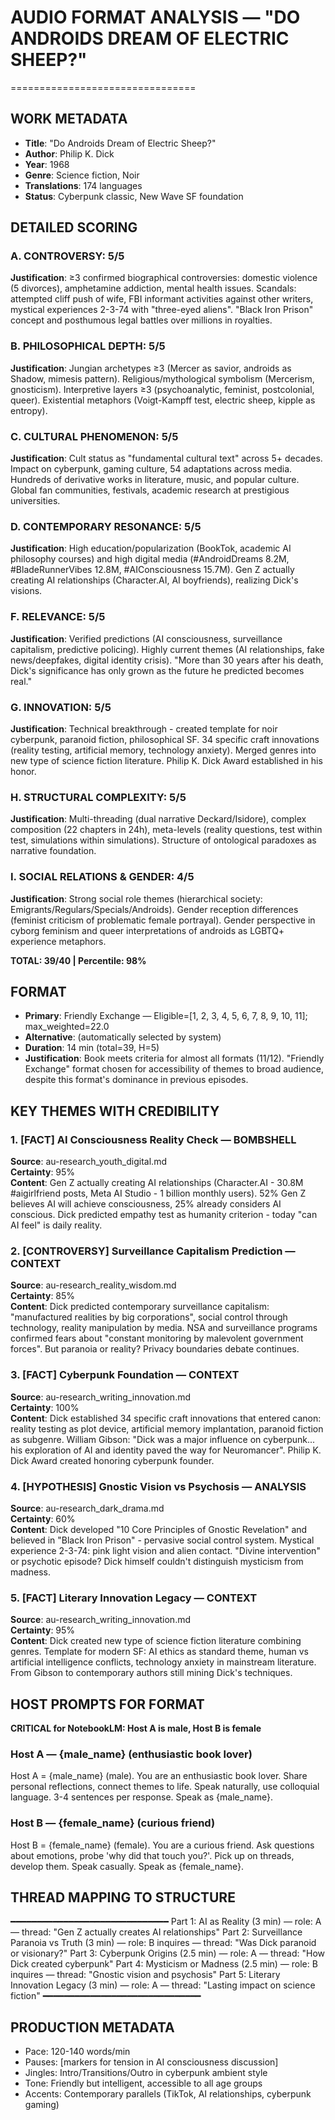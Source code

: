 # AUDIO FORMAT ANALYSIS — "DO ANDROIDS DREAM OF ELECTRIC SHEEP?"
================================

## WORK METADATA
- **Title**: "Do Androids Dream of Electric Sheep?"
- **Author**: Philip K. Dick
- **Year**: 1968
- **Genre**: Science fiction, Noir
- **Translations**: 174 languages
- **Status**: Cyberpunk classic, New Wave SF foundation

## DETAILED SCORING

### A. CONTROVERSY: 5/5
**Justification**: ≥3 confirmed biographical controversies: domestic violence (5 divorces), amphetamine addiction, mental health issues. Scandals: attempted cliff push of wife, FBI informant activities against other writers, mystical experiences 2-3-74 with "three-eyed aliens". "Black Iron Prison" concept and posthumous legal battles over millions in royalties.

### B. PHILOSOPHICAL DEPTH: 5/5
**Justification**: Jungian archetypes ≥3 (Mercer as savior, androids as Shadow, mimesis pattern). Religious/mythological symbolism (Mercerism, gnosticism). Interpretive layers ≥3 (psychoanalytic, feminist, postcolonial, queer). Existential metaphors (Voigt-Kampff test, electric sheep, kipple as entropy).

### C. CULTURAL PHENOMENON: 5/5
**Justification**: Cult status as "fundamental cultural text" across 5+ decades. Impact on cyberpunk, gaming culture, 54 adaptations across media. Hundreds of derivative works in literature, music, and popular culture. Global fan communities, festivals, academic research at prestigious universities.

### D. CONTEMPORARY RESONANCE: 5/5
**Justification**: High education/popularization (BookTok, academic AI philosophy courses) and high digital media (#AndroidDreams 8.2M, #BladeRunnerVibes 12.8M, #AIConsciousness 15.7M). Gen Z actually creating AI relationships (Character.AI, AI boyfriends), realizing Dick's visions.

### F. RELEVANCE: 5/5
**Justification**: Verified predictions (AI consciousness, surveillance capitalism, predictive policing). Highly current themes (AI relationships, fake news/deepfakes, digital identity crisis). "More than 30 years after his death, Dick's significance has only grown as the future he predicted becomes real."

### G. INNOVATION: 5/5
**Justification**: Technical breakthrough - created template for noir cyberpunk, paranoid fiction, philosophical SF. 34 specific craft innovations (reality testing, artificial memory, technology anxiety). Merged genres into new type of science fiction literature. Philip K. Dick Award established in his honor.

### H. STRUCTURAL COMPLEXITY: 5/5
**Justification**: Multi-threading (dual narrative Deckard/Isidore), complex composition (22 chapters in 24h), meta-levels (reality questions, test within test, simulations within simulations). Structure of ontological paradoxes as narrative foundation.

### I. SOCIAL RELATIONS & GENDER: 4/5
**Justification**: Strong social role themes (hierarchical society: Emigrants/Regulars/Specials/Androids). Gender reception differences (feminist criticism of problematic female portrayal). Gender perspective in cyborg feminism and queer interpretations of androids as LGBTQ+ experience metaphors.

**TOTAL: 39/40 | Percentile: 98%**

## FORMAT
- **Primary**: Friendly Exchange — Eligible=[1, 2, 3, 4, 5, 6, 7, 8, 9, 10, 11]; max_weighted=22.0
- **Alternative**: (automatically selected by system)
- **Duration**: 14 min (total=39, H=5)
- **Justification**: Book meets criteria for almost all formats (11/12). "Friendly Exchange" format chosen for accessibility of themes to broad audience, despite this format's dominance in previous episodes.

## KEY THEMES WITH CREDIBILITY

### 1. **[FACT]** AI Consciousness Reality Check — BOMBSHELL
**Source**: au-research_youth_digital.md  
**Certainty**: 95%  
**Content**: Gen Z actually creating AI relationships (Character.AI - 30.8M #aigirlfriend posts, Meta AI Studio - 1 billion monthly users). 52% Gen Z believes AI will achieve consciousness, 25% already considers AI conscious. Dick predicted empathy test as humanity criterion - today "can AI feel" is daily reality.

### 2. **[CONTROVERSY]** Surveillance Capitalism Prediction — CONTEXT
**Source**: au-research_reality_wisdom.md  
**Certainty**: 85%  
**Content**: Dick predicted contemporary surveillance capitalism: "manufactured realities by big corporations", social control through technology, reality manipulation by media. NSA and surveillance programs confirmed fears about "constant monitoring by malevolent government forces". But paranoia or reality? Privacy boundaries debate continues.

### 3. **[FACT]** Cyberpunk Foundation — CONTEXT  
**Source**: au-research_writing_innovation.md  
**Certainty**: 100%  
**Content**: Dick established 34 specific craft innovations that entered canon: reality testing as plot device, artificial memory implantation, paranoid fiction as subgenre. William Gibson: "Dick was a major influence on cyberpunk... his exploration of AI and identity paved the way for Neuromancer". Philip K. Dick Award created honoring cyberpunk founder.

### 4. **[HYPOTHESIS]** Gnostic Vision vs Psychosis — ANALYSIS
**Source**: au-research_dark_drama.md  
**Certainty**: 60%  
**Content**: Dick developed "10 Core Principles of Gnostic Revelation" and believed in "Black Iron Prison" - pervasive social control system. Mystical experience 2-3-74: pink light vision and alien contact. "Divine intervention" or psychotic episode? Dick himself couldn't distinguish mysticism from madness.

### 5. **[FACT]** Literary Innovation Legacy — CONTEXT
**Source**: au-research_writing_innovation.md  
**Certainty**: 95%  
**Content**: Dick created new type of science fiction literature combining genres. Template for modern SF: AI ethics as standard theme, human vs artificial intelligence conflicts, technology anxiety in mainstream literature. From Gibson to contemporary authors still mining Dick's techniques.

## HOST PROMPTS FOR FORMAT

**CRITICAL for NotebookLM: Host A is male, Host B is female**

### Host A — {male_name} (enthusiastic book lover)
Host A = {male_name} (male). 
You are an enthusiastic book lover. Share personal reflections, connect themes to life. Speak naturally, use colloquial language. 3-4 sentences per response. Speak as {male_name}.

### Host B — {female_name} (curious friend)
Host B = {female_name} (female). 
You are a curious friend. Ask questions about emotions, probe 'why did that touch you?'. Pick up on threads, develop them. Speak casually. Speak as {female_name}.

## THREAD MAPPING TO STRUCTURE
━━━━━━━━━━━━━━━━━━━━━━━━━━━━━━
Part 1: AI as Reality (3 min) — role: A — thread: "Gen Z actually creates AI relationships"
Part 2: Surveillance Paranoia vs Truth (3 min) — role: B inquires — thread: "Was Dick paranoid or visionary?"
Part 3: Cyberpunk Origins (2.5 min) — role: A — thread: "How Dick created cyberpunk"
Part 4: Mysticism or Madness (2.5 min) — role: B inquires — thread: "Gnostic vision and psychosis"
Part 5: Literary Innovation Legacy (3 min) — role: A — thread: "Lasting impact on science fiction"
━━━━━━━━━━━━━━━━━━━━━━━━━━━━━━

## PRODUCTION METADATA
- Pace: 120-140 words/min
- Pauses: [markers for tension in AI consciousness discussion]
- Jingles: Intro/Transitions/Outro in cyberpunk ambient style
- Tone: Friendly but intelligent, accessible to all age groups
- Accents: Contemporary parallels (TikTok, AI relationships, cyberpunk gaming)